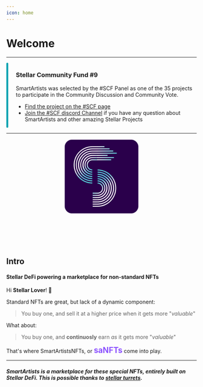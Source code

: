 ```yaml
---
icon: home
---
```




# Welcome

<hr>
<div style="border-radius: 5px; border: 0px solid rgba(225,229,239); display:flex">

<div style="width:10px; background:#0FA3B1; border-radius: 10px; margin-right: 20px"></div>
<div>

<h3>Stellar Community Fund #9</h3>

SmartArtists was selected by the #SCF Panel as one of the 35 projects to participate in the Community Discussion and Community Vote.

- [Find the project on the #SCF page](https://communityfund.stellar.org/projects/smartartists)
- [Join the #SCF discord Channel](https://discord.gg/JYuczS2v) if you have any question about SmartArtists and other amazing Stellar Projects
</div>
</div>

<hr/>

<div style="text-align:center">
<img src="logo3.png" style="border-radius:20px;margin-bottom:2vh; width:200px" /> 
</div>


## Intro

#### Stellar DeFi powering a marketplace for non-standard NFTs


Hi **Stellar Lover**! 👋


Standard NFTs are great, but lack of a dynamic component:
> You buy one, and sell it at a higher price when it gets more "*valuable*"

What about:
> You buy one, and **continuosly** earn *as* it gets more "*valuable*"

That's where SmartArtistsNFTs, or <span style="font-size:1.3rem;color:#8C52FF">**saNFTs**</span> come into play.

<hr>

##### SmartArtists is a marketplace for these special NFTs, entirely built on **Stellar** DeFi. This is possible thanks to [stellar turrets](https://tss.stellar.org/).
